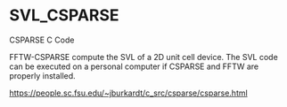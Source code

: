 # SVL_CSPARSE
CSPARSE C Code

FFTW-CSPARSE compute the SVL of a 2D unit cell device. The SVL code can be executed on a personal computer if CSPARSE and FFTW are properly installed.

https://people.sc.fsu.edu/~jburkardt/c_src/csparse/csparse.html

